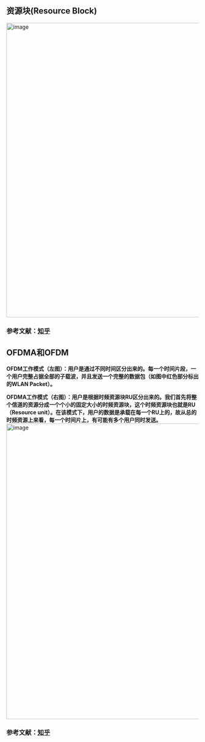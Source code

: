 ## 资源块(Resource Block)  
<img width="770" alt="image" src="https://github.com/user-attachments/assets/2339b23b-2813-4685-a8f5-0f09bdbeea21">

### 参考文献：[知乎](https://zhuanlan.zhihu.com/p/24416610)

## OFDMA和OFDM
**OFDM工作模式（左图）：用户是通过不同时间区分出来的。每一个时间片段，一个用户完整占据全部的子载波，并且发送一个完整的数据包（如图中红色部分标出的WLAN Packet）。**  
  
**OFDMA工作模式（右图）：用户是根据时频资源块RU区分出来的。我们首先将整个信道的资源分成一个个小的固定大小的时频资源块，这个时频资源块也就是RU（Resource unit）。在该模式下，用户的数据是承载在每一个RU上的，故从总的时频资源上来看，每一个时间片上，有可能有多个用户同时发送。**  
<img width="773" alt="image" src="https://github.com/user-attachments/assets/4002f231-9279-4a30-a258-8ff0de0e30df">  
### 参考文献：[知乎](https://zhuanlan.zhihu.com/p/24416610)


